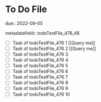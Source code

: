 # To Do File

due:: 2022-09-05

metadatafield:: todoTestFile_476_48

- [ ] Task of todoTestFile_476 1 [[Query me]]
- [ ] Task of todoTestFile_476 2 [[Query me]]
- [ ] Task of todoTestFile_476 3
- [ ] Task of todoTestFile_476 4
- [ ] Task of todoTestFile_476 5
- [ ] Task of todoTestFile_476 6
- [ ] Task of todoTestFile_476 7
- [ ] Task of todoTestFile_476 8
- [ ] Task of todoTestFile_476 9
- [ ] Task of todoTestFile_476 10